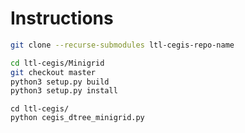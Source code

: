 # Instructions

```bash
git clone --recurse-submodules ltl-cegis-repo-name
```

```bash
cd ltl-cegis/Minigrid
git checkout master
python3 setup.py build
python3 setup.py install
```

```
cd ltl-cegis/
python cegis_dtree_minigrid.py
```